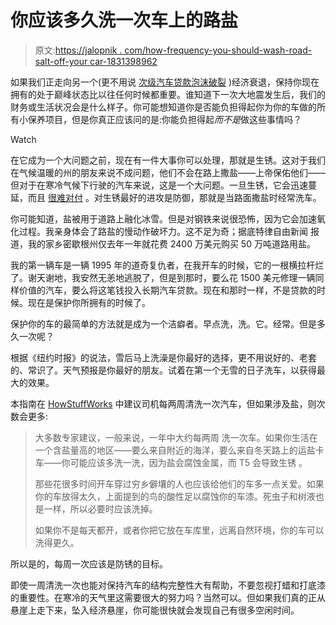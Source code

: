 # 你应该多久洗一次车上的路盐

> 原文:[https://jalopnik . com/how-frequency-you-should-wash-road-salt-off-your car-1831398962](https://jalopnik.com/how-often-you-should-really-wash-road-salt-off-your-car-1831398962)

如果我们正走向另一个(更不用说 [次级汽车贷款泡沫破裂](https://jalopnik.com/how-a-subprime-auto-lender-consumed-detroit-with-debt-a-1829527899) )经济衰退，保持你现在拥有的处于巅峰状态比以往任何时候都重要。谁知道下一次大地震发生后，我们的财务或生活状况会是什么样子。你可能想知道你是否能负担得起你为你的车做的所有小保养项目，但是你真正应该问的是:你能负担得起*而不是*做这些事情吗？

Watch

在它成为一个大问题之前，现在有一件大事你可以处理，那就是生锈。这对于我们在气候温暖的州的朋友来说不成问题，他们不会在路上撒盐——上帝保佑他们——但对于在寒冷气候下行驶的汽车来说，这是一个大问题。一旦生锈，它会迅速蔓延，而且 [很难对付](https://jalopnik.com/how-i-saved-my-project-bmw-e30-from-rust-oblivion-by-le-1829478821#_ga=2.258078863.463151440.1545616398-1465454198.1536872514) 。对生锈最好的进攻是防御，那就是当路面撒盐时经常洗车。

你可能知道，盐被用于道路上融化冰雪。但是对钢铁来说很恐怖，因为它会加速氧化过程。我亲身体会了路盐的慢动作破坏力。这不足为奇；据底特律自由新闻 报道，我的家乡密歇根州仅去年一年就花费 2400 万美元购买 50 万吨道路用盐。

我的第一辆车是一辆 1995 年的道奇复仇者，在我开车的时候，它的一根横拉杆烂了。谢天谢地，我安然无恙地逃脱了，但是到那时，要么花 1500 美元修理一辆同样价值的汽车，要么将这笔钱投入长期汽车贷款。现在和那时一样，不是贷款的时候。现在是保护你所拥有的时候了。

保护你的车的最简单的方法就是成为一个洁癖者。早点洗，洗。它。经常。但是多久一次呢？

根据《纽约时报》的说法，雪后马上洗澡是你最好的选择，更不用说好的、老套的、常识了。天气预报是你最好的朋友。试着在第一个无雪的日子洗车，以获得最大的效果。

本指南在 [HowStuffWorks](https://auto.howstuffworks.com/often-should-wash-car.htm) 中建议司机每两周清洗一次汽车，但如果涉及盐，则次数会更多:

> 大多数专家建议，一般来说，一年中大约每两周 洗一次车。如果你生活在一个含盐量高的地区——要么来自附近的海洋，要么来自冬天路上的运盐卡车——你可能应该多洗一洗，因为盐会腐蚀金属，而 T5 会导致生锈 。
> 
> 那些花很多时间开车穿过穷乡僻壤的人也应该给他们的车多一点关爱。如果你的车放得太久，上面提到的鸟的酸性足以腐蚀你的车漆。死虫子和树液也是一样，所以必要时应该洗掉。
> 
> 如果你不是每天都开，或者你把它放在车库里，远离自然环境，你的车可以洗得更久。

所以是的，每周一次应该是防锈的目标。

即使一周清洗一次也能对保持汽车的结构完整性大有帮助，不要忽视打蜡和打底漆的重要性。在寒冷的天气里这需要很大的努力吗？当然可以。但如果我们真的正从悬崖上走下来，坠入经济悬崖，你可能很快就会发现自己有很多空闲时间。
